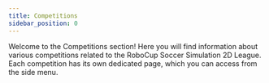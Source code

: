 ```yaml
---
title: Competitions
sidebar_position: 0
---
```


Welcome to the Competitions section! Here you will find information about various competitions related to the RoboCup Soccer Simulation 2D League. Each competition has its own dedicated page, which you can access from the side menu.

